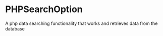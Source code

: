 # PHPSearchOption
A php data searching functionality that works and retrieves data from the database
